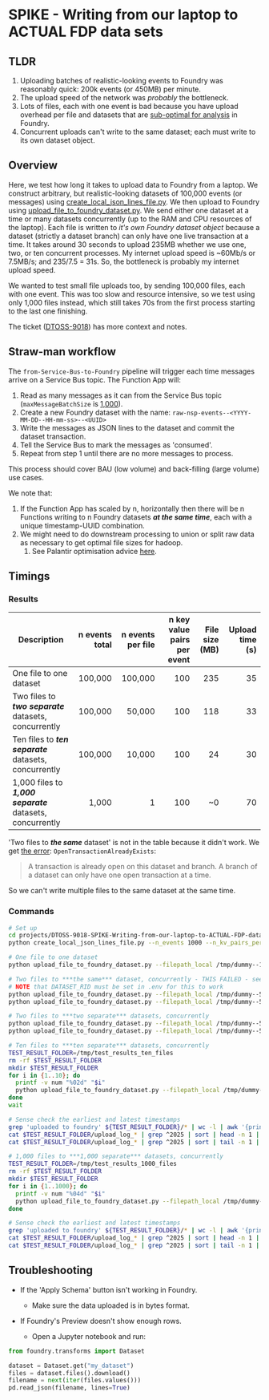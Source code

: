 # SPIKE - Writing from our laptop to ACTUAL FDP data sets

## TLDR

1. Uploading batches of realistic-looking events to Foundry was reasonably quick: 200k events (or 450MB) per minute.
2. The upload speed of the network was _probably_ the bottleneck.
3. Lots of files, each with one event is bad because you have upload overhead per file and datasets that are [sub-optimal for analysis](https://www.palantir.com/docs/foundry/contour/performance-optimize#partitioning) in Foundry.
4. Concurrent uploads can't write to the same dataset; each must write to its own dataset object.

## Overview

Here, we test how long it takes to upload data to Foundry from a laptop.
We construct arbitrary, but realistic-looking datasets of 100,000 events (or messages) using [create_local_json_lines_file.py](./create_local_json_lines_file.py).
We then upload to Foundry using [upload_file_to_foundry_dataset.py](./upload_file_to_foundry_dataset.py).
We send either one dataset at a time or many datasets concurrently (up to the RAM and CPU resources of the laptop).
Each file is written to _it's own Foundry dataset object_ because a dataset (strictly a dataset branch) can only have one live transaction at a time.
It takes around 30 seconds to upload 235MB whether we use one, two, or ten concurrent processes.
My internet upload speed is ~60Mb/s or 7.5MB/s; and 235/7.5 = 31s.
So, the bottleneck is probably my internet upload speed.

We wanted to test small file uploads too, by sending 100,000 files, each with one event.
This was too slow and resource intensive, so we test using only 1,000 files instead, which still takes 70s
from the first process starting to the last one finishing.

The ticket ([DTOSS-9018](https://nhsd-jira.digital.nhs.uk/browse/DTOSS-9018)) has more context and notes.

## Straw-man workflow

The `from-Service-Bus-to-Foundry` pipeline will trigger each time messages arrive on a Service Bus topic.
The Function App will:

1. Read as many messages as it can from the Service Bus topic (`maxMessageBatchSize` is [1,000](https://learn.microsoft.com/en-us/azure/azure-functions/functions-bindings-service-bus?tabs=isolated-process%2Cextensionv5%2Cextensionv3&pivots=programming-language-python)).
2. Create a new Foundry dataset with the name: `raw-nsp-events--<YYYY-MM-DD--HH-mm-ss>--<UUID>`
3. Write the messages as JSON lines to the dataset and commit the dataset transaction.
4. Tell the Service Bus to mark the messages as 'consumed'.
5. Repeat from step 1 until there are no more messages to process.

This process should cover BAU (low volume) and back-filling (large volume) use cases.

We note that:

1. If the Function App has scaled by n, horizontally then there will be n Functions writing to n Foundry datasets ***at the same time***, each with a unique timestamp-UUID combination.
2. We might need to do downstream processing to union or split raw data as necessary to get optimal file sizes for hadoop.
   1. See Palantir optimisation advice [here](https://www.palantir.com/docs/foundry/contour/performance-optimize#partitioning).

## Timings

### Results

| Description | n events total | n events per file | n key value pairs per event | File size (MB) | Upload time (s) |
| ----------- | -------: | -------: | --------------------------: | --------: | ----------: |
| One file to one dataset   | 100,000 | 100,000 | 100 | 235 | 35 |
| Two files to ***two separate*** datasets, concurrently   | 100,000 | 50,000 | 100 | 118 | 33 |
| Ten files to ***ten separate*** datasets, concurrently   | 100,000 | 10,000 | 100 | 24 | 30 |
| 1,000 files to ***1,000 separate*** datasets, concurrently   | 1,000 | 1 | 100 | ~0 | 70 |

'Two files to ***the same*** dataset' is not in the table because it didn't work.
We get [the error](https://www.palantir.com/docs/foundry/api/v2/general/overview/errors/?productId=foundry&slug=general&slug=overview&slug=errors): `OpenTransactionAlreadyExists`:

> A transaction is already open on this dataset and branch. A branch of a dataset can only have one open transaction at a time.

So we can't write multiple files to the same dataset at the same time.

### Commands

```bash
# Set up
cd projects/DTOSS-9018-SPIKE-Writing-from-our-laptop-to-ACTUAL-FDP-data-sets
python create_local_json_lines_file.py --n_events 1000 --n_kv_pairs_per_event 100

# One file to one dataset
python upload_file_to_foundry_dataset.py --filepath_local /tmp/dummy--100000-events-by-100-kv-pairs.jsonl

# Two files to ***the same*** dataset, concurrently - THIS FAILED - see note above
# NOTE that DATASET_RID must be set in .env for this to work
python upload_file_to_foundry_dataset.py --filepath_local /tmp/dummy--50000-events-by-100-kv-pairs.jsonl &
python upload_file_to_foundry_dataset.py --filepath_local /tmp/dummy--50000-events-by-100-kv-pairs.jsonl &

# Two files to ***two separate*** datasets, concurrently
python upload_file_to_foundry_dataset.py --filepath_local /tmp/dummy--50000-events-by-100-kv-pairs.jsonl &
python upload_file_to_foundry_dataset.py --filepath_local /tmp/dummy--50000-events-by-100-kv-pairs.jsonl &

# Ten files to ***ten separate*** datasets, concurrently
TEST_RESULT_FOLDER=/tmp/test_results_ten_files
rm -rf $TEST_RESULT_FOLDER
mkdir $TEST_RESULT_FOLDER
for i in {1..10}; do
  printf -v num "%02d" "$i"
  python upload_file_to_foundry_dataset.py --filepath_local /tmp/dummy--10000-events-by-100-kv-pairs.jsonl > $TEST_RESULT_FOLDER/upload_log_${num}.log 2>&1 &
done
wait

# Sense check the earliest and latest timestamps
grep 'uploaded to foundry' ${TEST_RESULT_FOLDER}/* | wc -l | awk '{print "N successful uploads: " $1}'
cat $TEST_RESULT_FOLDER/upload_log_* | grep ^2025 | sort | head -n 1 | awk -F' - ' '{print "Earliest timestamp: "$1}'
cat $TEST_RESULT_FOLDER/upload_log_* | grep ^2025 | sort | tail -n 1 | awk -F' - ' '{print "Latest timestamp: "$1}'

# 1,000 files to ***1,000 separate*** datasets, concurrently
TEST_RESULT_FOLDER=/tmp/test_results_1000_files
rm -rf $TEST_RESULT_FOLDER
mkdir $TEST_RESULT_FOLDER
for i in {1..1000}; do
  printf -v num "%04d" "$i"
  python upload_file_to_foundry_dataset.py --filepath_local /tmp/dummy--1-events-by-100-kv-pairs.jsonl > $TEST_RESULT_FOLDER/upload_log_${num}.log 2>&1 &
done

# Sense check the earliest and latest timestamps
grep 'uploaded to foundry' ${TEST_RESULT_FOLDER}/* | wc -l | awk '{print "N successful uploads: " $1}'
cat $TEST_RESULT_FOLDER/upload_log_* | grep ^2025 | sort | head -n 1 | awk -F' - ' '{print "Earliest timestamp: "$1}'
cat $TEST_RESULT_FOLDER/upload_log_* | grep ^2025 | sort | tail -n 1 | awk -F' - ' '{print "Latest timestamp: "$1}'

```

## Troubleshooting

- If the 'Apply Schema' button isn't working in Foundry.
  - Make sure the data uploaded is in bytes format.

- If Foundry's Preview doesn't show enough rows.
  - Open a Jupyter notebook and run:

```Python
from foundry.transforms import Dataset

dataset = Dataset.get("my_dataset")
files = dataset.files().download()
filename = next(iter(files.values()))
pd.read_json(filename, lines=True)
```
